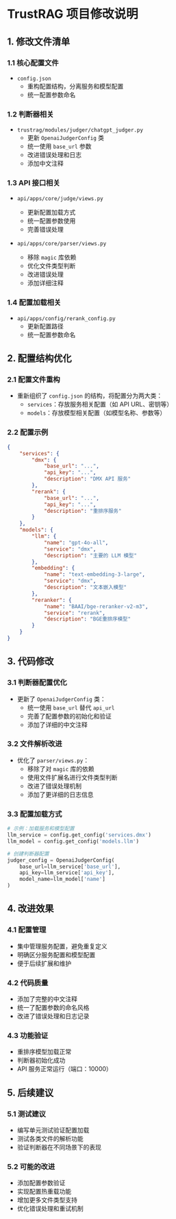 # TrustRAG 项目修改说明

## 1. 修改文件清单

### 1.1 核心配置文件
- `config.json`
  - 重构配置结构，分离服务和模型配置
  - 统一配置参数命名

### 1.2 判断器相关
- `trustrag/modules/judger/chatgpt_judger.py`
  - 更新 `OpenaiJudgerConfig` 类
  - 统一使用 `base_url` 参数
  - 改进错误处理和日志
  - 添加中文注释

### 1.3 API 接口相关
- `api/apps/core/judge/views.py`
  - 更新配置加载方式
  - 统一配置参数使用
  - 完善错误处理

- `api/apps/core/parser/views.py`
  - 移除 `magic` 库依赖
  - 优化文件类型判断
  - 改进错误处理
  - 添加详细注释

### 1.4 配置加载相关
- `api/apps/config/rerank_config.py`
  - 更新配置路径
  - 统一配置参数命名

## 2. 配置结构优化

### 2.1 配置文件重构
- 重新组织了 `config.json` 的结构，将配置分为两大类：
  - `services`：存放服务相关配置（如 API URL、密钥等）
  - `models`：存放模型相关配置（如模型名称、参数等）

### 2.2 配置示例
```json
{
    "services": {
        "dmx": {
            "base_url": "...",
            "api_key": "...",
            "description": "DMX API 服务"
        },
        "rerank": {
            "base_url": "...",
            "api_key": "...",
            "description": "重排序服务"
        }
    },
    "models": {
        "llm": {
            "name": "gpt-4o-all",
            "service": "dmx",
            "description": "主要的 LLM 模型"
        },
        "embedding": {
            "name": "text-embedding-3-large",
            "service": "dmx",
            "description": "文本嵌入模型"
        },
        "reranker": {
            "name": "BAAI/bge-reranker-v2-m3",
            "service": "rerank",
            "description": "BGE重排序模型"
        }
    }
}
```

## 3. 代码修改

### 3.1 判断器配置优化
- 更新了 `OpenaiJudgerConfig` 类：
  - 统一使用 `base_url` 替代 `api_url`
  - 完善了配置参数的初始化和验证
  - 添加了详细的中文注释

### 3.2 文件解析改进
- 优化了 `parser/views.py`：
  - 移除了对 `magic` 库的依赖
  - 使用文件扩展名进行文件类型判断
  - 改进了错误处理机制
  - 添加了更详细的日志信息

### 3.3 配置加载方式
```python
# 示例：加载服务和模型配置
llm_service = config.get_config('services.dmx')
llm_model = config.get_config('models.llm')

# 创建判断器配置
judger_config = OpenaiJudgerConfig(
    base_url=llm_service['base_url'],
    api_key=llm_service['api_key'],
    model_name=llm_model['name']
)
```

## 4. 改进效果

### 4.1 配置管理
- 集中管理服务配置，避免重复定义
- 明确区分服务配置和模型配置
- 便于后续扩展和维护

### 4.2 代码质量
- 添加了完整的中文注释
- 统一了配置参数的命名风格
- 改进了错误处理和日志记录

### 4.3 功能验证
- 重排序模型加载正常
- 判断器初始化成功
- API 服务正常运行（端口：10000）

## 5. 后续建议

### 5.1 测试建议
- 编写单元测试验证配置加载
- 测试各类文件的解析功能
- 验证判断器在不同场景下的表现

### 5.2 可能的改进
- 添加配置参数验证
- 实现配置热重载功能
- 增加更多文件类型支持
- 优化错误处理和重试机制
